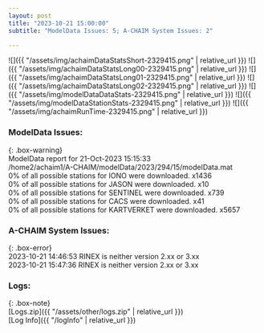 ```yaml
---
layout: post
title: "2023-10-21 15:00:00"
subtitle: "ModelData Issues: 5; A-CHAIM System Issues: 2"

---
```


![]({{ "/assets/img/achaimDataStatsShort-2329415.png" | relative_url }})
![]({{ "/assets/img/achaimDataStatsLong00-2329415.png" | relative_url }})
![]({{ "/assets/img/achaimDataStatsLong01-2329415.png" | relative_url }})
![]({{ "/assets/img/achaimDataStatsLong02-2329415.png" | relative_url }})
![]({{ "/assets/img/modelDataDataStats-2329415.png" | relative_url }})
![]({{ "/assets/img/modelDataStationStats-2329415.png" | relative_url }})
![]({{ "/assets/img/achaimRunTime-2329415.png" | relative_url }})


### ModelData Issues:  
  
{: .box-warning}  
 ModelData report for 21-Oct-2023 15:15:33   
 /home2/achaim1/A-CHAIM/modelData/2023/294/15/modelData.mat   
 0% of all possible stations for IONO were downloaded. x1436   
 0% of all possible stations for JASON were downloaded. x10   
 0% of all possible stations for SENTINEL were downloaded. x739   
 0% of all possible stations for CACS were downloaded. x41   
 0% of all possible stations for KARTVERKET were downloaded. x5657   
  
### A-CHAIM System Issues:  
  
{: .box-error}  
2023-10-21 14:46:53 RINEX is neither version 2.xx or 3.xx  
2023-10-21 15:47:36 RINEX is neither version 2.xx or 3.xx  

### Logs:  
  
{: .box-note}  
[Logs.zip]({{ "/assets/other/logs.zip" | relative_url }})  
[Log Info]({{ "/logInfo" | relative_url }})  
